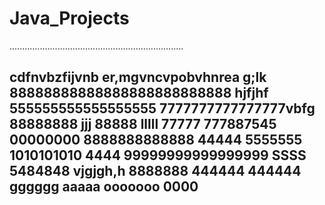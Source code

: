 # Java_Projects
.....................................................................

cdfnvbzfijvnb er,mgvncvpobvhnrea g;lk
88888888888888888888888888
hjfjhf
555555555555555555
7777777777777777vbfg
88888888
jjj
88888
lllll
77777
777887545
00000000
8888888888888
44444
5555555
1010101010
4444
99999999999999999
SSSS
5484848
vjgjgh,h
8888888
444444
444444
gggggg
aaaaa
ooooooo
0000
----------------------
